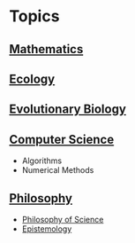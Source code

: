 # Topics

## [Mathematics](./mathematics.md)

## [Ecology](./ecology.md)

## [Evolutionary Biology](./evolution.md)

## [Computer Science](./computer_science.md)
- Algorithms
- Numerical Methods

## [Philosophy](./philosophy.md)
- [Philosophy of Science](./philosophy_of_science.md)
- [Epistemology](./epistemology.md)